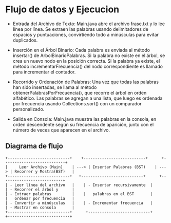 # Flujo de datos y Ejecucion

- Entrada del Archivo de Texto:
Main.java abre el archivo frase.txt y lo lee línea por línea.
Se extraen las palabras usando delimitadores de espacios y puntuaciones, convirtiendo todo a minúsculas para evitar duplicados.

- Inserción en el Árbol Binario:
Cada palabra es enviada al método insertar() de ArbolBinarioPalabras.
Si la palabra no existe en el árbol, se crea un nuevo nodo en la posición correcta.
Si la palabra ya existe, el método incrementarFrecuencia() del nodo correspondiente es llamado para incrementar el contador.

- Recorrido y Ordenación de Palabras:
Una vez que todas las palabras han sido insertadas, se llama al método obtenerPalabrasPorFrecuencia(), que recorre el árbol en orden alfabético.
Las palabras se agregan a una lista, que luego es ordenada por frecuencia usando Collections.sort() con un comparador personalizado.

- Salida en Consola:
Main.java muestra las palabras en la consola, en orden descendente según su frecuencia de aparición, junto con el número de veces que aparecen en el archivo.

## Diagrama de flujo 

```
+---------------------------+    +---------------------------+      +---------------------------+
|     Leer Archivo (Main)    | ---> | Insertar Palabras (BST)    | ---> | Recorrer y Mostra(BST)   |
+---------------------------+   +---------------------------+      +---------------------------+
| - Leer línea del archivo   |    | - Insertar recursivamente  |      | - Recorrer el árbol y      |
| - Extraer palabras         |    |   palabras en el BST       |      |   ordenar por frecuencia   |
| - Convertir a minúsculas   |    | - Incrementar frecuencia   |      | - Mostrar en consola       |
+---------------------------+      +---------------------------+      +---------------------------+

```
